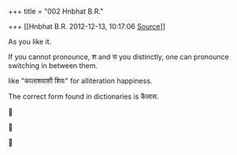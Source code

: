 +++
title = "002 Hnbhat B.R."

+++
[[Hnbhat B.R.	2012-12-13, 10:17:06 [Source](https://groups.google.com/g/samskrita/c/0jhyUMEYpvY)]]



As you like it.

  

If you cannot pronounce, श and स you distinctly, one can pronounce switching in between them.

  

like "कालाशवाशी शिवः" for alliteration happiness.

  

The correct form found in dictionaries is कैलास.  
  








